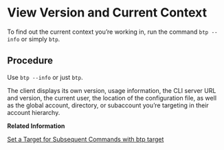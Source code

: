<!-- loio9c29222ac7744d738a0259d359436497 -->

# View Version and Current Context

To find out the current context you’re working in, run the command `btp --info` or simply `btp`.



## Procedure

Use `btp --info` or just `btp`.

The client displays its own version, usage information, the CLI server URL and version, the current user, the location of the configuration file, as well as the global account, directory, or subaccount you’re targeting in their account hierarchy.

**Related Information**  


[Set a Target for Subsequent Commands with btp target](set-a-target-for-subsequent-commands-with-btp-target-720645a.md "Set the target for command calls to a subaccount, a directory, or the global account with the btp target command.")


